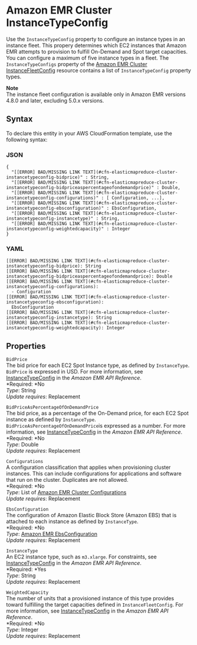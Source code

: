 # Amazon EMR Cluster InstanceTypeConfig<a name="aws-properties-elasticmapreduce-cluster-instancetypeconfig"></a>

Use the `InstanceTypeConfig` property to configure an instance types in an instance fleet\. This propery determines which EC2 instances that Amazon EMR attempts to provision to fulfill On\-Demand and Spot target capacities\. You can configure a maximum of five instance types in a fleet\. The `InstanceTypeConfigs` property of the [Amazon EMR Cluster InstanceFleetConfig](aws-properties-elasticmapreduce-cluster-instancefleetconfig.md) resource contains a list of `InstanceTypeConfig` property types\.

**Note**  
The instance fleet configuration is available only in Amazon EMR versions 4\.8\.0 and later, excluding 5\.0\.x versions\.

## Syntax<a name="aws-properties-elasticmapreduce-cluster-instancetypeconfig-syntax"></a>

To declare this entity in your AWS CloudFormation template, use the following syntax:

### JSON<a name="aws-properties-elasticmapreduce-cluster-instancetypeconfig-syntax.json"></a>

```
{
  "[[ERROR] BAD/MISSING LINK TEXT](#cfn-elasticmapreduce-cluster-instancetypeconfig-bidprice)" : String,
  "[[ERROR] BAD/MISSING LINK TEXT](#cfn-elasticmapreduce-cluster-instancetypeconfig-bidpriceaspercentageofondemandprice)" : Double,
  "[[ERROR] BAD/MISSING LINK TEXT](#cfn-elasticmapreduce-cluster-instancetypeconfig-configurations)" : [ Configuration, ...],
  "[[ERROR] BAD/MISSING LINK TEXT](#cfn-elasticmapreduce-cluster-instancetypeconfig-ebsconfiguration)" : EbsConfiguration,
  "[[ERROR] BAD/MISSING LINK TEXT](#cfn-elasticmapreduce-cluster-instancetypeconfig-instancetype)" : String,
  "[[ERROR] BAD/MISSING LINK TEXT](#cfn-elasticmapreduce-cluster-instancetypeconfig-weightedcapacity)" : Integer
}
```

### YAML<a name="aws-properties-elasticmapreduce-cluster-instancetypeconfig-syntax.yaml"></a>

```
[[ERROR] BAD/MISSING LINK TEXT](#cfn-elasticmapreduce-cluster-instancetypeconfig-bidprice): String
[[ERROR] BAD/MISSING LINK TEXT](#cfn-elasticmapreduce-cluster-instancetypeconfig-bidpriceaspercentageofondemandprice): Double
[[ERROR] BAD/MISSING LINK TEXT](#cfn-elasticmapreduce-cluster-instancetypeconfig-configurations):
  - Configuration
[[ERROR] BAD/MISSING LINK TEXT](#cfn-elasticmapreduce-cluster-instancetypeconfig-ebsconfiguration):
  EbsConfiguration
[[ERROR] BAD/MISSING LINK TEXT](#cfn-elasticmapreduce-cluster-instancetypeconfig-instancetype): String
[[ERROR] BAD/MISSING LINK TEXT](#cfn-elasticmapreduce-cluster-instancetypeconfig-weightedcapacity): Integer
```

## Properties<a name="aws-properties-elasticmapreduce-cluster-instancetypeconfig-properties"></a>

`BidPrice`  
The bid price for each EC2 Spot Instance type, as defined by `InstanceType`\. `BidPrice` is expressed in USD\. For more information, see [InstanceTypeConfig](http://docs.aws.amazon.com/ElasticMapReduce/latest/API/API_InstanceTypeConfig.html) in the *Amazon EMR API Reference*\.  
*Required: *No  
*Type*: String  
*Update requires*: Replacement

`BidPriceAsPercentageOfOnDemandPrice`  
The bid price, as a percentage of the On\-Demand price, for each EC2 Spot instance as defined by `InstanceType`\. `BidPriceAsPercentageOfOnDemandPrice`is expressed as a number\. For more information, see [InstanceTypeConfig](http://docs.aws.amazon.com/ElasticMapReduce/latest/API/API_InstanceTypeConfig.html) in the *Amazon EMR API Reference*\.  
*Required: *No  
*Type*: Double  
*Update requires*: Replacement

`Configurations`  
A configuration classification that applies when provisioning cluster instances\. This  can include configurations for applications and software that run on the cluster\. Duplicates are not allowed\.  
*Required: *No  
*Type*: List of [Amazon EMR Cluster Configurations](aws-properties-emr-cluster-configuration.md)  
*Update requires*: Replacement

`EbsConfiguration`  
The configuration of Amazon Elastic Block Store \(Amazon EBS\) that is attached to each instance as defined by `InstanceType`\.  
*Required: *No  
*Type*: [Amazon EMR EbsConfiguration](aws-properties-emr-ebsconfiguration.md)  
*Update requires*: Replacement

`InstanceType`  
An EC2 instance type, such as `m3.xlarge`\. For constraints, see [InstanceTypeConfig](http://docs.aws.amazon.com/ElasticMapReduce/latest/API/API_InstanceTypeConfig.html) in the *Amazon EMR API Reference*\.  
*Required: *Yes  
*Type*: String  
*Update requires*: Replacement

`WeightedCapacity`  
The number of units that a provisioned instance of this type provides toward fulfilling the target capacities defined in `InstanceFleetConfig`\. For more information, see [InstanceTypeConfig](http://docs.aws.amazon.com/ElasticMapReduce/latest/API/API_InstanceTypeConfig.html) in the *Amazon EMR API Reference*\.  
*Required: *No  
*Type*: Integer  
*Update requires*: Replacement